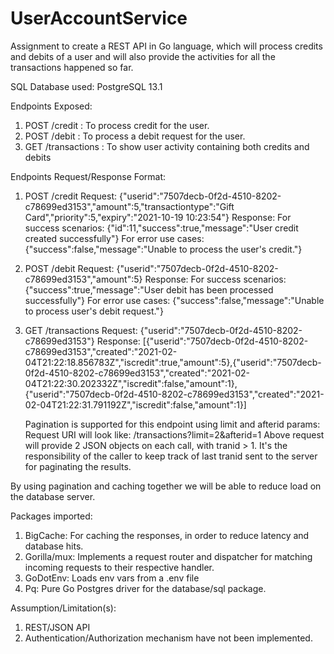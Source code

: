 # UserAccountService

Assignment to create a REST API in Go language, which will process credits and debits of a user and will also provide the 
activities for all the transactions happened so far.

SQL Database used: PostgreSQL 13.1

Endpoints Exposed:
1. POST /credit : To process credit for the user.
2. POST /debit : To process a debit request for the user.
3. GET /transactions : To show user activity containing both credits and debits

Endpoints Request/Response Format:
1. POST /credit 
   Request: {"userid":"7507decb-0f2d-4510-8202-c78699ed3153","amount":5,"transactiontype":"Gift Card","priority":5,"expiry":"2021-10-19 10:23:54"} 
   Response:
   For success scenarios: {"id":11,"success":true,"message":"User credit created successfully"}
   For error use cases: {"success":false,"message":"Unable to process the user's credit."}

2. POST /debit
   Request: {"userid":"7507decb-0f2d-4510-8202-c78699ed3153","amount":5}
   Response:
   For success scenarios: {"success":true,"message":"User debit has been processed successfully"}
   For error use cases: {"success":false,"message":"Unable to process user's debit request."}

3. GET /transactions
   Request: {"userid":"7507decb-0f2d-4510-8202-c78699ed3153"}
   Response: [{"userid":"7507decb-0f2d-4510-8202-c78699ed3153","created":"2021-02-04T21:22:18.856783Z","iscredit":true,"amount":5},{"userid":"7507decb-0f2d-4510-8202-c78699ed3153","created":"2021-02-04T21:22:30.202332Z","iscredit":false,"amount":1},{"userid":"7507decb-0f2d-4510-8202-c78699ed3153","created":"2021-02-04T21:22:31.791192Z","iscredit":false,"amount":1}]
   
   Pagination is supported for this endpoint using limit and afterid params:
   Request URI will look like: /transactions?limit=2&afterid=1
   Above request will provide 2 JSON objects on each call, with tranid > 1. It's the responsibility of the caller to keep track of last tranid sent to the server for paginating the results.
   
By using pagination and caching together we will be able to reduce load on the database server.
   
Packages imported:
1. BigCache: For caching the responses, in order to reduce latency and database hits.
2. Gorilla/mux: Implements a request router and dispatcher for matching incoming requests to their respective handler.
3. GoDotEnv: Loads env vars from a .env file
4. Pq: Pure Go Postgres driver for the database/sql package.

Assumption/Limitation(s):
1. REST/JSON API
2. Authentication/Authorization mechanism have not been implemented.
